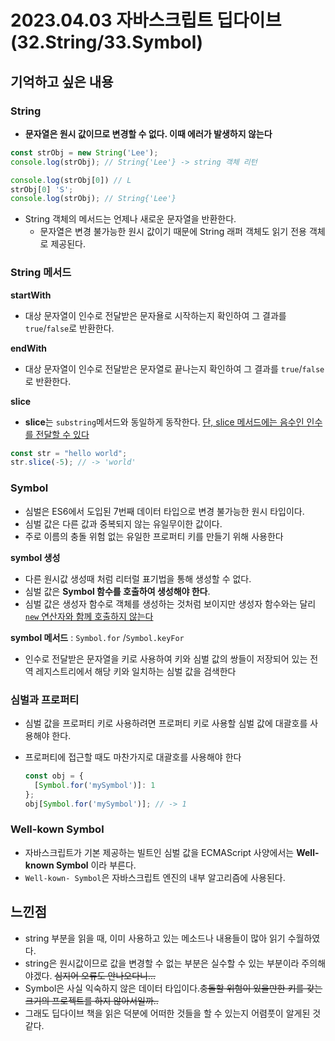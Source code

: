 # 2023.04.03 자바스크립트 딥다이브 (32.String/33.Symbol)

## 기억하고 싶은 내용

### String

- **문자열은 원시 값이므로 변경할 수 없다. 이때 에러가 발생하지 않는다**

```javascript
const strObj = new String('Lee');
console.log(strObj); // String{'Lee'} -> string 객체 리턴

console.log(strObj[0]) // L
strObj[0] 'S';
console.log(strObj); // String{'Lee'}
```

- String 객체의 메서드는 언제나 새로운 문자열을 반환한다.
  - 문자열은 변경 불가능한 원시 값이기 때문에 String 래퍼 객체도 읽기 전용 객체로 제공된다.

### String 메서드

**startWith**

- 대상 문자열이 인수로 전달받은 문자욜로 시작하는지 확인하여 그 결과를 `true`/`false`로 반환한다.

**endWith**

- 대상 문자열이 인수로 전달받은 문자열로 끝나는지 확인하여 그 결과를  `true`/`false`로 반환한다.

**slice**

- **slice**는 `substring`메서드와 동일하게 동작한다. <u>단, slice 메서드에는 음수인 인수를 전달할 수 있다</u>

```javascript
const str = "hello world";
str.slice(-5); // -> 'world'
```



### Symbol

- 심벌은 ES6에서 도입된 7번째 데이터 타입으로 변경 불가능한 원시 타입이다.
- 심벌 값은 다른 값과 중복되지 않는 유일무이한 값이다.
- 주로 이름의 충돌 위험 없는 유일한 프로퍼티 키를 만들기 위해 사용한다



**symbol 생성**

- 다른 원시값 생성때 처럼 리터럴 표기법을 통해 생성할 수 없다.
- 심벌 값은 **Symbol 함수를 호출하여 생성해야 한다**.
- 심벌 값은 생성자 함수로 객체를 생성하는 것처럼 보이지만 생성자 함수와는 달리 <u>`new` 연산자와 함께 호출하지 않는다</u>



**symbol 메서드** : `Symbol.for` /`Symbol.keyFor`

- 인수로 전달받은 문자열을 키로 사용하여 키와 심벌 값의 쌍들이 저장되어 있는 전역 레지스트리에서 해당 키와 일치하는 심벌 값을 검색한다



### 심벌과 프로퍼티

- 심벌 값을 프로퍼티 키로 사용하려면 프로퍼티 키로 사용할 심벌 값에 대괄호를 사용해야 한다.

- 프로퍼티에 접근할 때도 마찬가지로 대괄호를 사용해야 한다

  ```javascript
  const obj = {
    [Symbol.for('mySymbol')]: 1
  };
  obj[Symbol.for('mySymbol')]; // -> 1
  ```



### Well-kown Symbol

- 자바스크립트가 기본 제공하는 빌트인 심벌 값을 ECMAScript 사양에서는 **Well-known Symbol** 이라 부른다.
- `Well-kown- Symbol`은 자바스크립트 엔진의 내부 알고리즘에 사용된다.







## 느낀점

- string 부분을 읽을 때, 이미 사용하고 있는 메소드나 내용들이 많아 읽기 수월하였다.
- string은 원시값이므로 값을 변경할 수 없는 부분은 실수할 수 있는 부분이라 주의해야겠다. ~~심지어 오류도 안나오다니...~~
- Symbol은 사실 익숙하지 않은 데이터 타입이다.~~충돌할 위험이 있을만한 키를 갖는 크기의 프로젝트를 하지 않아서일까..~~
- 그래도 딥다이브 책을 읽은 덕분에 어떠한 것들을 할 수 있는지 어렴풋이 알게된 것 같다.